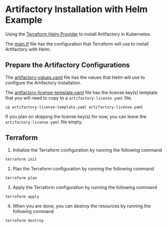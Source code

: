 # Artifactory Installation with Helm Example
Using the [Terraform Helm Provider](https://developer.hashicorp.com/terraform/tutorials/kubernetes/helm-provider) to install Artifactory in Kubernetes.

The [main.tf](main.tf) file has the configuration that Terraform will use to install Artifactory with Helm.

## Prepare the Artifactory Configurations

The [artifactory-values.yaml](artifactory-values.yaml) file has the values that Helm will use to configure the Artifactory installation.

The [artifactory-license-template.yaml](artifactory-license-template.yaml) file has the license key(s) template that you will need to copy to a `artifactory-license.yaml` file.
```shell
cp artifactory-license-template.yaml artifactory-license.yaml
```

If you plan on skipping the license key(s) for now, you can leave the `artifactory-license.yaml` file empty.

## Terraform
1. Initialize the Terraform configuration by running the following command
```shell
terraform init
```

2. Plan the Terraform configuration by running the following command
```shell
terraform plan
```

3. Apply the Terraform configuration by running the following command
```shell
terraform apply
```

4. When you are done, you can destroy the resources by running the following command
```shell
terraform destroy
```
